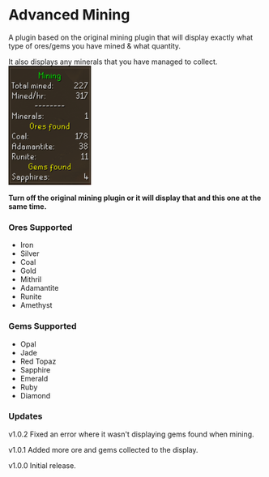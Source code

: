 # Advanced Mining
A plugin based on the original mining plugin that will display exactly what type of ores/gems you have mined & what quantity.

It also displays any minerals that you have managed to collect.
![An image showing how many ores/gems that have been collected, including any minerals.](advaned-mining.png "Advanced Mining Image")

**Turn off the original mining plugin or it will display that and this one at the same time.**

### Ores Supported
* Iron
* Silver
* Coal
* Gold
* Mithril
* Adamantite
* Runite
* Amethyst

### Gems Supported
* Opal
* Jade
* Red Topaz
* Sapphire
* Emerald
* Ruby
* Diamond

### Updates
v1.0.2
Fixed an error where it wasn't displaying gems found when mining.

v1.0.1
Added more ore and gems collected to the display.

v1.0.0
Initial release.